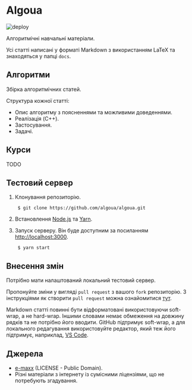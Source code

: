 # Algoua

![deploy](https://github.com/algoua/algoua/workflows/deploy/badge.svg)

Алгоритмічні навчальні матеріали.

Усі статті написані у форматі Markdown з використанням LaTeX та знаходяться у папці `docs`.

## Алгоритми
Збірка алгоритмічних статей.

Структура кожної статті:

* Опис алгоритму з поясненнями та можливими доведеннями.
* Реалізація (C++).
* Застосування.
* Задачі.

## Курси

TODO

## Тестовий сервер

1. Клонування репозиторію.

        $ git clone https://github.com/algoua/algoua.git

1. Встановлення [Node.js](https://nodejs.org/en/download/) та [Yarn](https://yarnpkg.com/en/).

1. Запуск серверу. Він буде доступним за посиланням [http://localhost:3000](http://localhost:3000).

        $ yarn start

## Внесення змін

Потрібно мати налаштований локальний тестовий сервер.

Пропонуйте зміни у вигляді `pull request` з вашого `fork` репозиторію. З інструкціями як створити `pull request` можна ознайомитися [тут](https://docs.github.com/en/github/collaborating-with-issues-and-pull-requests/creating-a-pull-request-from-a-fork).

Markdown статті повинні бути відформатовані використовуючи soft-wrap, а не hard-wrap. Іншими словами немає обмеження на довжину рядків та не потрібно його вводити. GitHub підтримує soft-wrap, а для локального редагування використовуйте редактор, який теж його підтримує, наприклад, [VS Code](https://code.visualstudio.com/).

## Джерела

* [e-maxx](http://e-maxx.ru) (LICENSE - Public Domain).
* Різні матеріали з інтернету із сумісними ліцензіями, що не потребують згадування.
